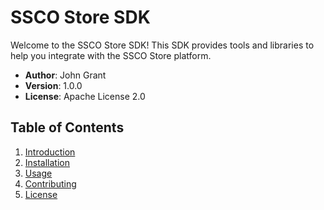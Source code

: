 # SSCO Store SDK

Welcome to the SSCO Store SDK! This SDK provides tools and libraries to help you integrate with the SSCO Store platform.

- **Author**: John Grant
- **Version**: 1.0.0
- **License**: Apache License 2.0

## Table of Contents

1. [Introduction](#introduction)
2. [Installation](#installation)
3. [Usage](#usage)
4. [Contributing](#contributing)
5. [License](#license)
